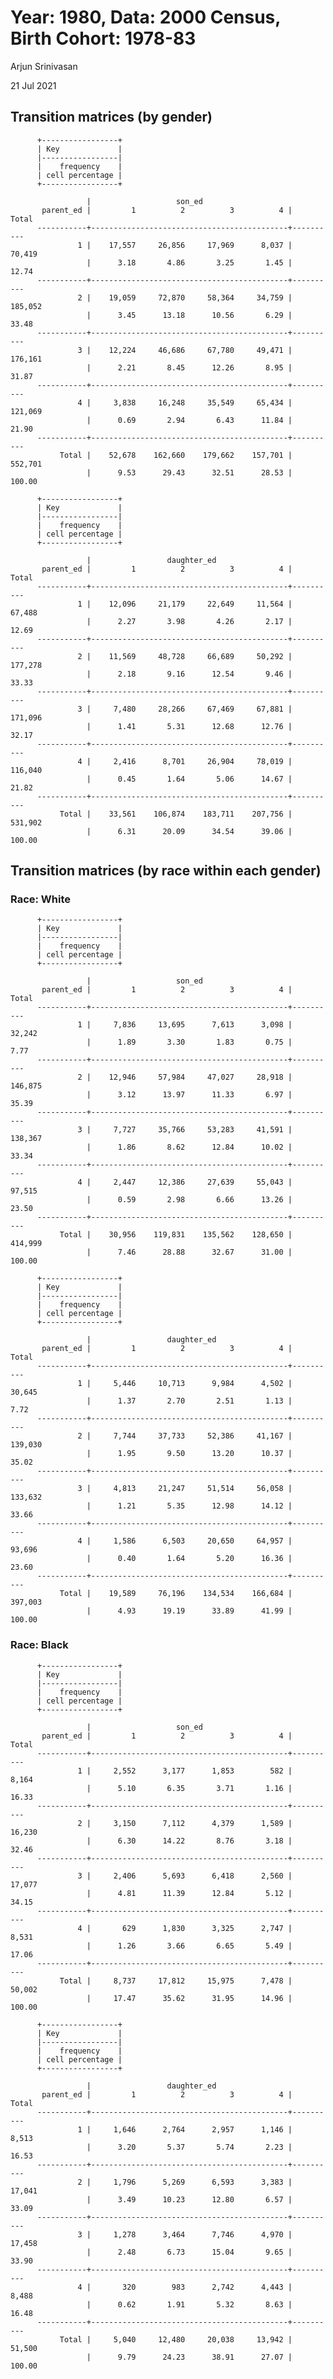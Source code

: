 Year: 1980, Data: 2000 Census, Birth Cohort: 1978-83
====================================================

Arjun Srinivasan

21 Jul 2021

Transition matrices (by gender)
-------------------------------

          +-----------------+
          | Key             |
          |-----------------|
          |    frequency    |
          | cell percentage |
          +-----------------+

                     |                   son_ed
           parent_ed |         1          2          3          4 |     Total
          -----------+--------------------------------------------+----------
                   1 |    17,557     26,856     17,969      8,037 |    70,419 
                     |      3.18       4.86       3.25       1.45 |     12.74 
          -----------+--------------------------------------------+----------
                   2 |    19,059     72,870     58,364     34,759 |   185,052 
                     |      3.45      13.18      10.56       6.29 |     33.48 
          -----------+--------------------------------------------+----------
                   3 |    12,224     46,686     67,780     49,471 |   176,161 
                     |      2.21       8.45      12.26       8.95 |     31.87 
          -----------+--------------------------------------------+----------
                   4 |     3,838     16,248     35,549     65,434 |   121,069 
                     |      0.69       2.94       6.43      11.84 |     21.90 
          -----------+--------------------------------------------+----------
               Total |    52,678    162,660    179,662    157,701 |   552,701 
                     |      9.53      29.43      32.51      28.53 |    100.00 

          +-----------------+
          | Key             |
          |-----------------|
          |    frequency    |
          | cell percentage |
          +-----------------+

                     |                 daughter_ed
           parent_ed |         1          2          3          4 |     Total
          -----------+--------------------------------------------+----------
                   1 |    12,096     21,179     22,649     11,564 |    67,488 
                     |      2.27       3.98       4.26       2.17 |     12.69 
          -----------+--------------------------------------------+----------
                   2 |    11,569     48,728     66,689     50,292 |   177,278 
                     |      2.18       9.16      12.54       9.46 |     33.33 
          -----------+--------------------------------------------+----------
                   3 |     7,480     28,266     67,469     67,881 |   171,096 
                     |      1.41       5.31      12.68      12.76 |     32.17 
          -----------+--------------------------------------------+----------
                   4 |     2,416      8,701     26,904     78,019 |   116,040 
                     |      0.45       1.64       5.06      14.67 |     21.82 
          -----------+--------------------------------------------+----------
               Total |    33,561    106,874    183,711    207,756 |   531,902 
                     |      6.31      20.09      34.54      39.06 |    100.00 
           

Transition matrices (by race within each gender)
------------------------------------------------

### Race: White

          +-----------------+
          | Key             |
          |-----------------|
          |    frequency    |
          | cell percentage |
          +-----------------+

                     |                   son_ed
           parent_ed |         1          2          3          4 |     Total
          -----------+--------------------------------------------+----------
                   1 |     7,836     13,695      7,613      3,098 |    32,242 
                     |      1.89       3.30       1.83       0.75 |      7.77 
          -----------+--------------------------------------------+----------
                   2 |    12,946     57,984     47,027     28,918 |   146,875 
                     |      3.12      13.97      11.33       6.97 |     35.39 
          -----------+--------------------------------------------+----------
                   3 |     7,727     35,766     53,283     41,591 |   138,367 
                     |      1.86       8.62      12.84      10.02 |     33.34 
          -----------+--------------------------------------------+----------
                   4 |     2,447     12,386     27,639     55,043 |    97,515 
                     |      0.59       2.98       6.66      13.26 |     23.50 
          -----------+--------------------------------------------+----------
               Total |    30,956    119,831    135,562    128,650 |   414,999 
                     |      7.46      28.88      32.67      31.00 |    100.00 

          +-----------------+
          | Key             |
          |-----------------|
          |    frequency    |
          | cell percentage |
          +-----------------+

                     |                 daughter_ed
           parent_ed |         1          2          3          4 |     Total
          -----------+--------------------------------------------+----------
                   1 |     5,446     10,713      9,984      4,502 |    30,645 
                     |      1.37       2.70       2.51       1.13 |      7.72 
          -----------+--------------------------------------------+----------
                   2 |     7,744     37,733     52,386     41,167 |   139,030 
                     |      1.95       9.50      13.20      10.37 |     35.02 
          -----------+--------------------------------------------+----------
                   3 |     4,813     21,247     51,514     56,058 |   133,632 
                     |      1.21       5.35      12.98      14.12 |     33.66 
          -----------+--------------------------------------------+----------
                   4 |     1,586      6,503     20,650     64,957 |    93,696 
                     |      0.40       1.64       5.20      16.36 |     23.60 
          -----------+--------------------------------------------+----------
               Total |    19,589     76,196    134,534    166,684 |   397,003 
                     |      4.93      19.19      33.89      41.99 |    100.00 
           

### Race: Black

          +-----------------+
          | Key             |
          |-----------------|
          |    frequency    |
          | cell percentage |
          +-----------------+

                     |                   son_ed
           parent_ed |         1          2          3          4 |     Total
          -----------+--------------------------------------------+----------
                   1 |     2,552      3,177      1,853        582 |     8,164 
                     |      5.10       6.35       3.71       1.16 |     16.33 
          -----------+--------------------------------------------+----------
                   2 |     3,150      7,112      4,379      1,589 |    16,230 
                     |      6.30      14.22       8.76       3.18 |     32.46 
          -----------+--------------------------------------------+----------
                   3 |     2,406      5,693      6,418      2,560 |    17,077 
                     |      4.81      11.39      12.84       5.12 |     34.15 
          -----------+--------------------------------------------+----------
                   4 |       629      1,830      3,325      2,747 |     8,531 
                     |      1.26       3.66       6.65       5.49 |     17.06 
          -----------+--------------------------------------------+----------
               Total |     8,737     17,812     15,975      7,478 |    50,002 
                     |     17.47      35.62      31.95      14.96 |    100.00 

          +-----------------+
          | Key             |
          |-----------------|
          |    frequency    |
          | cell percentage |
          +-----------------+

                     |                 daughter_ed
           parent_ed |         1          2          3          4 |     Total
          -----------+--------------------------------------------+----------
                   1 |     1,646      2,764      2,957      1,146 |     8,513 
                     |      3.20       5.37       5.74       2.23 |     16.53 
          -----------+--------------------------------------------+----------
                   2 |     1,796      5,269      6,593      3,383 |    17,041 
                     |      3.49      10.23      12.80       6.57 |     33.09 
          -----------+--------------------------------------------+----------
                   3 |     1,278      3,464      7,746      4,970 |    17,458 
                     |      2.48       6.73      15.04       9.65 |     33.90 
          -----------+--------------------------------------------+----------
                   4 |       320        983      2,742      4,443 |     8,488 
                     |      0.62       1.91       5.32       8.63 |     16.48 
          -----------+--------------------------------------------+----------
               Total |     5,040     12,480     20,038     13,942 |    51,500 
                     |      9.79      24.23      38.91      27.07 |    100.00 
